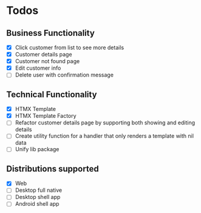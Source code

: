 # Todos

## Business Functionality
- [x] Click customer from list to see more details
- [x] Customer details page
- [x] Customer not found page
- [x] Edit customer info
- [ ] Delete user with confirmation message

## Technical Functionality
- [x] HTMX Template
- [x] HTMX Template Factory
- [ ] Refactor customer details page by supporting both showing and editing details
- [ ] Create utility function for a handler that only renders a template with nil data
- [ ] Unify lib package

## Distributions supported
- [x] Web
- [ ] Desktop full native
- [ ] Desktop shell app
- [ ] Android shell app
